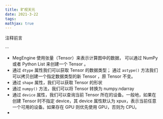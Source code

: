 ```yaml
---
title: 旷视天元
date: 2021-3-22
tags:
mathjax: true
---
```




注释前言

···

<!-- more -->

- MegEngine 使用张量（Tensor）来表示计算图中的数据， 可以通过 NumPy 或者 Python List 来创建一个 Tensor 。
- 通过 `dtype` 属性我们可以获取 Tensor 的数据类型； 通过 `astype()` 方法我们可以拷贝创建一个指定数据类型的新 Tensor ，原 Tensor 不变。
- 通过 `shape` 属性，我们可以获取 Tensor 的形状
- 通过 `numpy()` 方法，我们可以将 Tensor 转换为 numpy.ndarray
- 通过 `device` 属性，我们可以查询当前 Tensor 所在的设备。一般地，如果在创建 Tensor 时不指定 device，其 device 属性默认为 xpux，表示当前任意一个可用的设备。如果存在 GPU 则优先使用 GPU，否则为 CPU。
- 








































































